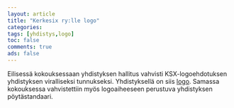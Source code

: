 ```yaml
---
layout: article 
title: "Kerkesix ry:lle logo" 
categories: 
tags: [yhdistys,logo]
toc: false 
comments: true 
ads: false 
---
```


Eilisessä kokouksessaan yhdistyksen hallitus vahvisti KSX-logoehdotuksen
yhdistyksen viralliseksi tunnukseksi. Yhdistyksellä on siis
[logo](/yhdistyksen-logo/). Samassa kokouksessa vahvistettiin myös
logoaiheeseen perustuva yhdistyksen pöytästandaari.


